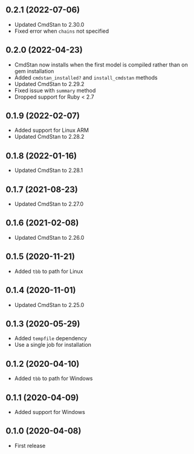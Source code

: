 ## 0.2.1 (2022-07-06)

- Updated CmdStan to 2.30.0
- Fixed error when `chains` not specified

## 0.2.0 (2022-04-23)

- CmdStan now installs when the first model is compiled rather than on gem installation
- Added `cmdstan_installed?` and `install_cmdstan` methods
- Updated CmdStan to 2.29.2
- Fixed issue with `summary` method
- Dropped support for Ruby < 2.7

## 0.1.9 (2022-02-07)

- Added support for Linux ARM
- Updated CmdStan to 2.28.2

## 0.1.8 (2022-01-16)

- Updated CmdStan to 2.28.1

## 0.1.7 (2021-08-23)

- Updated CmdStan to 2.27.0

## 0.1.6 (2021-02-08)

- Updated CmdStan to 2.26.0

## 0.1.5 (2020-11-21)

- Added `tbb` to path for Linux

## 0.1.4 (2020-11-01)

- Updated CmdStan to 2.25.0

## 0.1.3 (2020-05-29)

- Added `tempfile` dependency
- Use a single job for installation

## 0.1.2 (2020-04-10)

- Added `tbb` to path for Windows

## 0.1.1 (2020-04-09)

- Added support for Windows

## 0.1.0 (2020-04-08)

- First release
